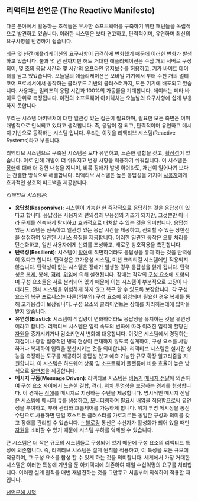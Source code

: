 리액티브 선언문 (The Reactive Manifesto)
-----------------------

다른 분야에서 활동하는 조직들은 유사한 소프트웨어를 구축하기 위한 패턴들을 독립적으로 발견하고 있습니다. 이러한 시스템은 보다 견고하고, 탄력적이며, 유연하며 최신의 요구사항을 반영하기 쉽습니다.

최근 몇 년간 애플리케이션의 요구사항이 급격하게 변화했기 때문에 이러한 변화가 발생하고 있습니다. 불과 몇 년 전까지만 해도 거대한 애플리케이션은 수십 개의 서버로 구성되어, 몇 초의 응답 시간과 몇 시간의 오프라인 유지보수를 허용하고, 기가 바이트 데이터를 담고 있었습니다. 오늘날의 애플리케이션은 모바일 기기에서 부터 수천 개의 멀티 코어 프로세서에서 동작하는 클라우드 기반의 클러스터까지, 모든 기기에 배포되고 있습니다. 사용자는 밀리초의 응답 시간과 100%의 가동률을 기대합니다. 데이터는 페타 바이트 단위로 측정됩니다. 이전의 소프트웨어 아키텍처는 오늘날의 요구사항에 쉽게 부응하지 못합니다.

우리는 시스템 아키텍처에 대한 일관성 있는 접근이 필요하며, 필요한 모든 측면은 이미 개별적으로 인식되고 있다고 생각합니다. 즉, 응답이 잘 되고, 탄력적이며 유연하고 메시지 기반으로 동작하는 시스템 입니다. 우리는 이것을 리액티브 시스템(Reactive Systems)라고 부릅니다.

리액티브 시스템으로 구축된 시스템은 보다 유연하고, 느슨한 결합을 갖고, [확장성](/glossary#Scalability)이 있습니다. 이로 인해 개발이 더 쉬워지고 변경 사항을 적용하기 쉬워집니다. 이 시스템은 [장애](/glossary#Failure)에 대해 더 강한 내성을 지니며, 비록 장애가 발생 하더라도, 재난이 일어나기 보다는 간결한 방식으로 해결합니다. 리액티브 시스템은 높은 응답성을 가지며 [사용자](/glossary#User)에게 효과적인 상호적 피드백을 제공합니다.

*리액티브 시스템은:*

* <a name="Responsive"></a>**응답성(Responsive)**: [시스템](/glossary#System)이 가능한 한 즉각적으로 응답하는 것을 응답성이 있다고 합니다. 응답성은 사용자의 편의성과 유용성의 기초가 되지만, 그것뿐만 아니라 문제를 신속하게 탐지하고 효과적으로 대처할 수 있는 것을 의미합니다. 응답성 있는 시스템은 신속하고 일관성 있는 응답 시간을 제공하고, 신뢰할 수 있는 상한선을 설정하여 일관된 서비스 품질을 제공합니다. 이러한 일관된 동작은 오류 처리를 단순화하고, 일반 사용자에게 신뢰를 조성하고, 새로운 상호작용을 촉진합니다.
* <a name="Resilient"></a>**탄력성(Resilient)**: 시스템이 [장애](/glossary#Failure)에 직면하더라도 응답성을 유지 하는 것을 탄력성이 있다고 합니다. 탄력성은 고가용성 시스템, 미션 크리티컬 시스템에만 적용되지 않습니다. 탄력성이 없는 시스템은 장애가 발생할 경우 응답성을 잃게 됩니다. 탄력성은 [복제](/glossary#Replication), 봉쇄, [격리](/glossary#Isolation), [위임](/glossary#Delegation)에 의해 실현됩니다. 장애는 각각의 [구성 요소](/glossary#Component)에 포함되며 구성 요소들은 서로 분리되어 있기 때문에 이는 시스템이 부분적으로 고장이 나더라도, 전체 시스템을 위험하게 하지 않고 복구 할 수 있도록 보장합니다. 각 구성 요소의 복구 프로세스는 다른(외부의) 구성 요소에 위임되며 필요한 경우 복제를 통해 고가용성이 보장됩니다. 구성 요소의 클라이언트는 장애를 처리하는데에 압박을 받지 않습니다.
* <a name="Elastic"></a>**유연성(Elastic)**: 시스템이 작업량이 변화하더라도 응답성을 유지하는 것을 유연성이라고 합니다. 리액티브 시스템은 입력 속도의 변화에 따라 이러한 입력에 할당된 [자원](/glossary#Resource)을 증가시키거나 감소키면서 변화에 대응합니다. 이것은 시스템에서 경쟁하는 지점이나 중앙 집중적인 병목 현상이 존재하지 않도록 설계하여, 구성 요소를 샤딩하거나 복제하여 입력을 분산시키는 것을 의미합니다. 리액티브 시스템은 실시간 성능을 측정하는 도구를 제공하여 응답성 있고 예측 가능한 규모 확장 알고리즘을 지원합니다. 이 시스템은 하드웨어 상품 및 소프트웨어 플랫폼에 비용 효율이 높은 방식으로 [유연성](/glossary#Elasticity)을 제공합니다.
* <a name="Message-Driven"></a>**메시지 구동(Message Driven)**: 리액티브 시스템은 [비동기](/glossary#Asynchronous) [메시지 전달](/glossary#Message-Driven)에 의존하여 구성 요소 사이에서 느슨한 결합, 격리, [위치 투명성](/glossary#Location-Transparency)을 보장하는 경계를 형성합니다. 이 경계는 [장애](/glossary#Failure)를 메시지로 지정하는 수단을 제공합니다. 명시적인 메시지 전달은 시스템에 메시지 큐를 생성하고, 모니터링하며 필요시 [배압](/glossary#Back-Pressure)을 적용함으로써 유연성을 부여하고, 부하 관리와 흐름제어를 가능하게 합니다. 위치 투명 메시징을 통신 수단으로 사용하면 단일 호스트든 클러스터를 가로지르든 동일한 구성과 의미를 갖고 장애를 관리할 수 있습니다. [논블로킹](/glossary#Non-Blocking) 통신은 수신자가 활성화가 되어 있을 때만 [자원](/glossary#Resource)을 소비할 수 있기 때문에 시스템 부하를 억제할 수 있습니다.

큰 시스템은 더 작은 규모의 시스템들로 구성되어 있기 때문에 구성 요소의 리액티브 특성에 의존합니다. 즉, 리액티브 시스템은 설계 원칙을 적용하고, 이 특성을 모든 규모에 적용하여, 그 구성 요소를 합성 할 수 있게 하는 것을 의미합니다. 세계에서 가장 거대한 시스템은 이러한 특성에 기반을 둔 아키텍처에 의존하여 매일 수십억명의 요구를 처리합니다. 이러한 설계 원칙을 매번 재발견하는 것을 그만두고 처음부터 의식하여 적용할 때 입니다.

[선언문에 서명](http://www.reactivemanifesto.org/#sign-button)
